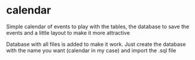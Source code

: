 # calendar
Simple calendar of events to play with the tables, the database to save the events and a little layout to make it more attractive

Database with all files is added to make it work. 
Just create the database with the name you want (calendar in my case) and import the .sql file

